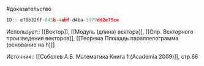#доказательство

```javascript
ID:: e70b32ff-045b-4abf-d4ba-5979dd2e75ce
```

Использует:: [[Вектор]], [[Модуль (длина) вектора]], [[Опр. Векторного произведения векторов]], [[Теорема Площадь параллелограмма (основание на h)]]

Источник:: [[Соболев А.Б. Математика Книга 1 (Academia 2009)]], стр.66